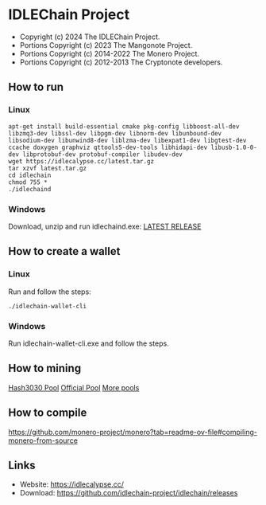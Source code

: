 # IDLEChain Project

- Copyright (c) 2024 The IDLEChain Project.
- Portions Copyright (c) 2023 The Mangonote Project.
- Portions Copyright (c) 2014-2022 The Monero Project.
- Portions Copyright (c) 2012-2013 The Cryptonote developers.

## How to run
### Linux
```
apt-get install build-essential cmake pkg-config libboost-all-dev libzmq3-dev libssl-dev libpgm-dev libnorm-dev libunbound-dev libsodium-dev libunwind8-dev liblzma-dev libexpat1-dev libgtest-dev ccache doxygen graphviz qttools5-dev-tools libhidapi-dev libusb-1.0-0-dev libprotobuf-dev protobuf-compiler libudev-dev
wget https://idlecalypse.cc/latest.tar.gz
tar xzvf latest.tar.gz
cd idlechain
chmod 755 *
./idlechaind
```
### Windows

Download, unzip and run idlechaind.exe: [LATEST RELEASE](https://github.com/idlechain/idlechain-cryptonote/releases/download/1.0.0/idlechain-win64.zip)
## How to create a wallet
### Linux
Run and follow the steps:
```
./idlechain-wallet-cli
```
### Windows
Run idlechain-wallet-cli.exe and follow the steps.

## How to mining
[Hash3030 Pool](https://pool.hash3030.xyz/pools/idlechain/)
[Official Pool](https://pool.idlecalypse.cc/)
[More pools](https://miningpoolstats.stream/idlechain)

## How to compile
https://github.com/monero-project/monero?tab=readme-ov-file#compiling-monero-from-source

## Links
- Website: https://idlecalypse.cc/
- Download: https://github.com/idlechain-project/idlechain/releases
